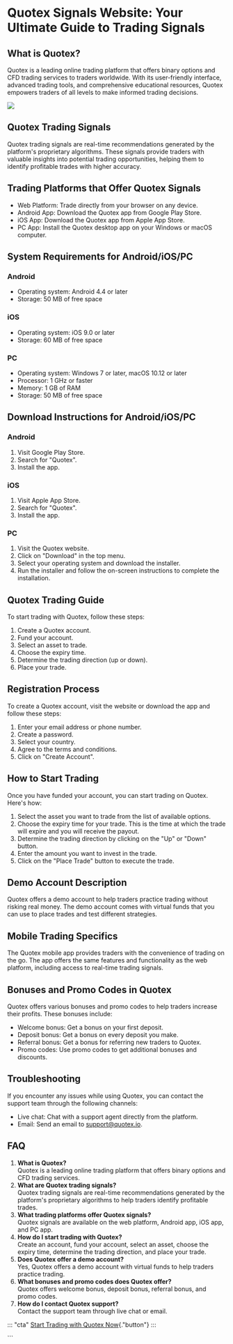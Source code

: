 # Quotex Signals Website: Your Ultimate Guide to Trading Signals

## What is Quotex?

Quotex is a leading online trading platform that offers binary options
and CFD trading services to traders worldwide. With its user-friendly
interface, advanced trading tools, and comprehensive educational
resources, Quotex empowers traders of all levels to make informed
trading decisions.

[![](https://static.quotex.io/files/8_en/300_250.jpg)](https://traff.sbs/brokerqxsignupf)

## Quotex Trading Signals

Quotex trading signals are real-time recommendations generated by the
platform\'s proprietary algorithms. These signals provide traders with
valuable insights into potential trading opportunities, helping them to
identify profitable trades with higher accuracy.

## Trading Platforms that Offer Quotex Signals

-   Web Platform: Trade directly from your browser on any device.
-   Android App: Download the Quotex app from Google Play Store.
-   iOS App: Download the Quotex app from Apple App Store.
-   PC App: Install the Quotex desktop app on your Windows or macOS
    computer.

## System Requirements for Android/iOS/PC

### Android

-   Operating system: Android 4.4 or later
-   Storage: 50 MB of free space

### iOS

-   Operating system: iOS 9.0 or later
-   Storage: 60 MB of free space

### PC

-   Operating system: Windows 7 or later, macOS 10.12 or later
-   Processor: 1 GHz or faster
-   Memory: 1 GB of RAM
-   Storage: 50 MB of free space

## Download Instructions for Android/iOS/PC

### Android

1.  Visit Google Play Store.
2.  Search for "Quotex".
3.  Install the app.

### iOS

1.  Visit Apple App Store.
2.  Search for "Quotex".
3.  Install the app.

### PC

1.  Visit the Quotex website.
2.  Click on "Download" in the top menu.
3.  Select your operating system and download the installer.
4.  Run the installer and follow the on-screen instructions to complete
    the installation.

## Quotex Trading Guide

To start trading with Quotex, follow these steps:

1.  Create a Quotex account.
2.  Fund your account.
3.  Select an asset to trade.
4.  Choose the expiry time.
5.  Determine the trading direction (up or down).
6.  Place your trade.

## Registration Process

To create a Quotex account, visit the website or download the app and
follow these steps:

1.  Enter your email address or phone number.
2.  Create a password.
3.  Select your country.
4.  Agree to the terms and conditions.
5.  Click on "Create Account".

## How to Start Trading

Once you have funded your account, you can start trading on Quotex.
Here\'s how:

1.  Select the asset you want to trade from the list of available
    options.
2.  Choose the expiry time for your trade. This is the time at which the
    trade will expire and you will receive the payout.
3.  Determine the trading direction by clicking on the "Up" or
    "Down" button.
4.  Enter the amount you want to invest in the trade.
5.  Click on the "Place Trade" button to execute the trade.

## Demo Account Description

Quotex offers a demo account to help traders practice trading without
risking real money. The demo account comes with virtual funds that you
can use to place trades and test different strategies.

## Mobile Trading Specifics

The Quotex mobile app provides traders with the convenience of trading
on the go. The app offers the same features and functionality as the web
platform, including access to real-time trading signals.

## Bonuses and Promo Codes in Quotex

Quotex offers various bonuses and promo codes to help traders increase
their profits. These bonuses include:

-   Welcome bonus: Get a bonus on your first deposit.
-   Deposit bonus: Get a bonus on every deposit you make.
-   Referral bonus: Get a bonus for referring new traders to Quotex.
-   Promo codes: Use promo codes to get additional bonuses and
    discounts.

## Troubleshooting

If you encounter any issues while using Quotex, you can contact the
support team through the following channels:

-   Live chat: Chat with a support agent directly from the platform.
-   Email: Send an email to support@quotex.io.

## FAQ

1.  **What is Quotex?**\
    Quotex is a leading online trading platform that offers binary
    options and CFD trading services.
2.  **What are Quotex trading signals?**\
    Quotex trading signals are real-time recommendations generated by
    the platform\'s proprietary algorithms to help traders identify
    profitable trades.
3.  **What trading platforms offer Quotex signals?**\
    Quotex signals are available on the web platform, Android app, iOS
    app, and PC app.
4.  **How do I start trading with Quotex?**\
    Create an account, fund your account, select an asset, choose the
    expiry time, determine the trading direction, and place your trade.
5.  **Does Quotex offer a demo account?**\
    Yes, Quotex offers a demo account with virtual funds to help traders
    practice trading.
6.  **What bonuses and promo codes does Quotex offer?**\
    Quotex offers welcome bonus, deposit bonus, referral bonus, and
    promo codes.
7.  **How do I contact Quotex support?**\
    Contact the support team through live chat or email.

::: \"cta\"
[Start Trading with Quotex
Now](\%22https://traff.sbs/brokerqxsignup\%22){."button"}
:::

\`\`\`

